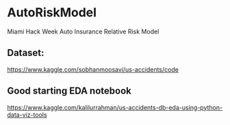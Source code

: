 # AutoRiskModel
Miami Hack Week Auto Insurance Relative Risk Model


## Dataset:
https://www.kaggle.com/sobhanmoosavi/us-accidents/code

## Good starting EDA notebook
https://www.kaggle.com/kalilurrahman/us-accidents-db-eda-using-python-data-viz-tools
